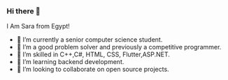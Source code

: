 ### Hi there 👋
I Am Sara from Egypt!
- 🔭 I’m currently a senior computer science student.
- 🌱 I’m a good problem solver and previously a competitive programmer.
- 🌱 I’m skilled in C++,C#, HTML, CSS, Flutter,ASP.NET.
- 🌱 I’m learning backend development.
- 👯 I’m looking to collaborate on open source projects.

